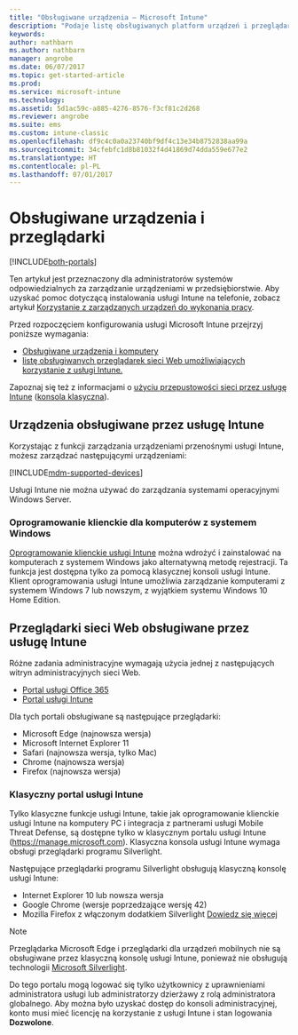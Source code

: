 ```yaml
---
title: "Obsługiwane urządzenia — Microsoft Intune"
description: "Podaje listę obsługiwanych platform urządzeń i przeglądarki do zarządzania urządzeniami w usłudze Intune"
keywords: 
author: nathbarn
ms.author: nathbarn
manager: angrobe
ms.date: 06/07/2017
ms.topic: get-started-article
ms.prod: 
ms.service: microsoft-intune
ms.technology: 
ms.assetid: 5d1ac59c-a885-4276-8576-f3cf81c2d268
ms.reviewer: angrobe
ms.suite: ems
ms.custom: intune-classic
ms.openlocfilehash: df9c4c0a0a23740bf9df4c13e34b8752838aa99a
ms.sourcegitcommit: 34cfebfc1d8b81032f4d41869d74dda559e677e2
ms.translationtype: HT
ms.contentlocale: pl-PL
ms.lasthandoff: 07/01/2017
---
```

# <a name="supported-devices-and-browsers"></a>Obsługiwane urządzenia i przeglądarki

[!INCLUDE[both-portals](./includes/note-for-both-portals.md)]

Ten artykuł jest przeznaczony dla administratorów systemów odpowiedzialnych za zarządzanie urządzeniami w przedsiębiorstwie. Aby uzyskać pomoc dotyczącą instalowania usługi Intune na telefonie, zobacz artykuł [Korzystanie z zarządzanych urządzeń do wykonania pracy](/intune-user-help/company-portal-frequently-asked-questions).

Przed rozpoczęciem konfigurowania usługi Microsoft Intune przejrzyj poniższe wymagania:

- [Obsługiwane urządzenia i komputery](#intune-supported-devices)
- [listę obsługiwanych przeglądarek sieci Web umożliwiających korzystanie z usługi Intune.](#intune-supported-web-browsers)

Zapoznaj się też z informacjami o [użyciu przepustowości sieci przez usługę Intune](network-bandwidth-use.md) ([konsola klasyczna](/intune-classic/get-started/network-bandwidth-use)).

## <a name="intune-supported-devices"></a>Urządzenia obsługiwane przez usługę Intune

Korzystając z funkcji zarządzania urządzeniami przenośnymi usługi Intune, możesz zarządzać następującymi urządzeniami:

[!INCLUDE[mdm-supported-devices](./includes/mdm-supported-devices.md)]

Usługi Intune nie można używać do zarządzania systemami operacyjnymi Windows Server.

### <a name="windows-pc-software-client"></a>Oprogramowanie klienckie dla komputerów z systemem Windows

[Oprogramowanie klienckie usługi Intune](/intune-classic/deploy-use/manage-windows-pcs-with-microsoft-intune) można wdrożyć i zainstalować na komputerach z systemem Windows jako alternatywną metodę rejestracji. Ta funkcja jest dostępna tylko za pomocą klasycznej konsoli usługi Intune. Klient oprogramowania usługi Intune umożliwia zarządzanie komputerami z systemem Windows 7 lub nowszym, z wyjątkiem systemu Windows 10 Home Edition.

<!--  ### Exchange ActiveSync management

You can manage [Exchange ActiveSync devices](/intune-classic/deploy-use/mobile-device-management-with-exchange-activesync-and-microsoft-intune) from the Intune console. This option provides a limited set of management capabilities when compared to the other methods. See [Capabilities of built-in Mobile Device Management in Office 365](https://support.office.com/article/Capabilities-of-built-in-Mobile-Device-Management-for-Office-365-a1da44e5-7475-4992-be91-9ccec25905b0) for a list of supported devices.  -->

## <a name="intune-supported-web-browsers"></a>Przeglądarki sieci Web obsługiwane przez usługę Intune

Różne zadania administracyjne wymagają użycia jednej z następujących witryn administracyjnych sieci Web.

- [Portal usługi Office 365](http://go.microsoft.com/fwlink/p/?LinkId=698854)
- [Portal usługi Intune](https://portal.azure.com/)

Dla tych portali obsługiwane są następujące przeglądarki:
- Microsoft Edge (najnowsza wersja)
- Microsoft Internet Explorer 11
- Safari (najnowsza wersja, tylko Mac)
- Chrome (najnowsza wersja)
- Firefox (najnowsza wersja)

### <a name="intune-classic-portal"></a>Klasyczny portal usługi Intune

Tylko klasyczne funkcje usługi Intune, takie jak oprogramowanie klienckie usługi Intune na komputery PC i integracja z partnerami usługi Mobile Threat Defense, są dostępne tylko w klasycznym portalu usługi Intune (https://manage.microsoft.com). Klasyczna konsola usługi Intune wymaga obsługi przeglądarki programu Silverlight.

Następujące przeglądarki programu Silverlight obsługują klasyczną konsolę usługi Intune:
- Internet Explorer 10 lub nowsza wersja
- Google Chrome (wersje poprzedzające wersję 42)
- Mozilla Firefox z włączonym dodatkiem Silverlight [Dowiedz się więcej](https://go.microsoft.com/fwlink/?linkid=836872)

> [!Note]
> Przeglądarka Microsoft Edge i przeglądarki dla urządzeń mobilnych nie są obsługiwane przez klasyczną konsolę usługi Intune, ponieważ nie obsługują technologii [Microsoft Silverlight](https://msdn.microsoft.com/library/cc838158(v=vs.95).aspx).


Do tego portalu mogą logować się tylko użytkownicy z uprawnieniami administratora usługi lub administratorzy dzierżawy z rolą administratora globalnego. Aby można było uzyskać dostęp do konsoli administracyjnej, konto musi mieć licencję na korzystanie z usługi Intune i stan logowania **Dozwolone**.
